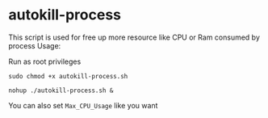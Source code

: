 # autokill-process
This script is used for free up more resource like CPU or Ram consumed by process
Usage:

Run as root privileges

``` sudo chmod +x autokill-process.sh ```

```nohup ./autokill-process.sh & ```

You can also set ```Max_CPU_Usage``` like you want
